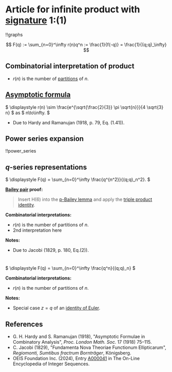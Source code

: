 # Article for infinite product with [signature](../product_signature.html) 1:(1)

!!graphs

$$ F(q) := \sum_{n=0}^\infty r(n)q^n := \frac{1}{f(-q)} = \frac{1}{(q;q)_\infty} $$

## Combinatorial interpretation of product

- $r(n)$ is the number of [partitions](../partitions.html#integer_partitions) of $n$.

## [Asymptotic formula](../asymptotics.html)

$ \displaystyle r(n) \sim \frac{e^{\sqrt{\frac{2}{3}} \pi  \sqrt{n}}}{4 \sqrt{3} n} $ as $ n\to\infty. $
- Due to Hardy and Ramanujan (1918, p. 79, Eq. (1.41)).

## Power series expansion

!!power_series

## $q$-series representations

$ \displaystyle F(q) = \sum_{n=0}^\infty \frac{q^{n^2}}{(q;q)_n^2}. $

**[Bailey pair](../Bailey_pairs.html) proof:**
> Insert H(6) into the [p-Bailey lemma](../Bailey_pairs.html#p_Bailey_lemma) and apply the [triple product identity](../q-series.html#triple_product).

**Combinatorial interpretations:**
- $r(n)$ is the number of partitions of $n$.
- 2nd interpretation here
    
**Notes:**
- Due to Jacobi (1829, p. 180, Eq.(2)).

#

$ \displaystyle F(q) = \sum_{n=0}^\infty \frac{q^n}{(q;q)_n} $

**Combinatorial interpretations:**
- $r(n)$ is the number of partitions of $n$.
    
**Notes:**
- Special case $z = q$ of an [identity of Euler](../fundamental_q-hypergeometric_sums.html#Euler_id).
    
## References
- G. H. Hardy and S. Ramanujan (1918), "Asymptotic Formulae in Combinatory Analysis", *Proc. London Math. Soc.* 17 (1918) 75–115.
- C. Jacobi (1829), "Fundamenta Nova Theoriae Functionum Ellipticarum", *Regiomonti, Sumtibus fractrum Bornträger*, Königsberg.
- OEIS Foundation Inc. (2024), Entry [A000041](https://oeis.org/A000041) in The On-Line Encyclopedia of Integer Sequences.
